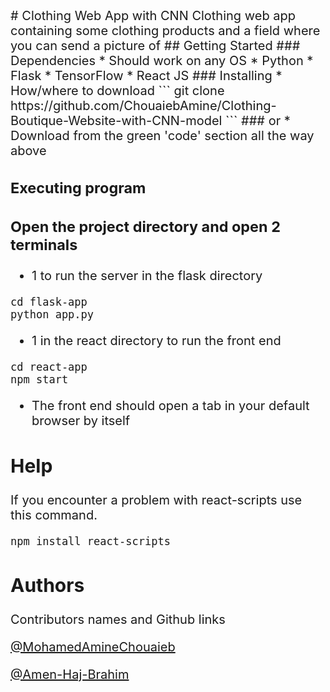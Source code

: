 <span style="font-size:20px;">

<span align="center"> 
# Clothing Web App with CNN 
</span>
 Clothing web app containing some clothing products and a field where you can send a picture of 
## Getting Started
### Dependencies
* Should work on any OS
* Python
* Flask
* TensorFlow
* React JS
### Installing
* How/where to download
```
git clone https://github.com/ChouaiebAmine/Clothing-Boutique-Website-with-CNN-model
```
### or
* Download from the green 'code' section all the way above

### Executing program
### Open the project directory and open 2 terminals 
* 1 to run the server in the flask directory
```
cd flask-app
python app.py
```
* 1 in the react directory to run the front end
```
cd react-app
npm start
```
- The front end should open a tab in your default browser by itself
## Help
If you encounter a problem with  react-scripts use this command.
```
npm install react-scripts
```
## Authors
Contributors names and Github links

[@MohamedAmineChouaieb](https://github.com/ChouaiebAmine)

[@Amen-Haj-Brahim](https://github.com/Amen-Haj-Brahim)
</span>
